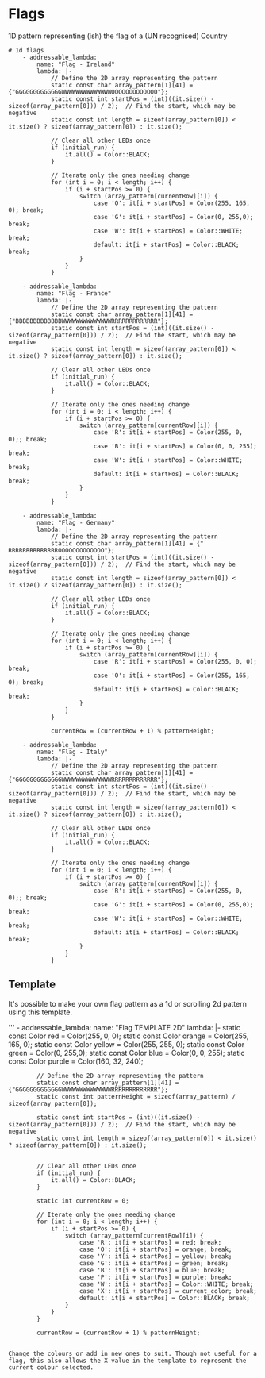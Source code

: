 # Flags

1D pattern representing (ish) the flag of a (UN recognised) Country

```
# 1d flags
    - addressable_lambda:
        name: "Flag - Ireland"
        lambda: |-
            // Define the 2D array representing the pattern
            static const char array_pattern[1][41] = {"GGGGGGGGGGGGGWWWWWWWWWWWWWWOOOOOOOOOOOOO"};
            static const int startPos = (int)((it.size() - sizeof(array_pattern[0])) / 2);  // Find the start, which may be negative
            static const int length = sizeof(array_pattern[0]) < it.size() ? sizeof(array_pattern[0]) : it.size();

            // Clear all other LEDs once
            if (initial_run) {
                it.all() = Color::BLACK;
            }

            // Iterate only the ones needing change
            for (int i = 0; i < length; i++) {
                if (i + startPos >= 0) {
                    switch (array_pattern[currentRow][i]) {
                        case 'O': it[i + startPos] = Color(255, 165, 0); break;
                        case 'G': it[i + startPos] = Color(0, 255,0); break;
                        case 'W': it[i + startPos] = Color::WHITE; break;
                        default: it[i + startPos] = Color::BLACK; break;
                    }
                }
            }

    - addressable_lambda:
        name: "Flag - France"
        lambda: |-
            // Define the 2D array representing the pattern
            static const char array_pattern[1][41] = {"BBBBBBBBBBBBBWWWWWWWWWWWWWWRRRRRRRRRRRRR"};
            static const int startPos = (int)((it.size() - sizeof(array_pattern[0])) / 2);  // Find the start, which may be negative
            static const int length = sizeof(array_pattern[0]) < it.size() ? sizeof(array_pattern[0]) : it.size();

            // Clear all other LEDs once
            if (initial_run) {
                it.all() = Color::BLACK;
            }

            // Iterate only the ones needing change
            for (int i = 0; i < length; i++) {
                if (i + startPos >= 0) {
                    switch (array_pattern[currentRow][i]) {
                        case 'R': it[i + startPos] = Color(255, 0, 0);; break;
                        case 'B': it[i + startPos] = Color(0, 0, 255); break;
                        case 'W': it[i + startPos] = Color::WHITE; break;
                        default: it[i + startPos] = Color::BLACK; break;
                    }
                }
            }

    - addressable_lambda:
        name: "Flag - Germany"
        lambda: |-
            // Define the 2D array representing the pattern
            static const char array_pattern[1][41] = {"             RRRRRRRRRRRRRROOOOOOOOOOOOO"};
            static const int startPos = (int)((it.size() - sizeof(array_pattern[0])) / 2);  // Find the start, which may be negative
            static const int length = sizeof(array_pattern[0]) < it.size() ? sizeof(array_pattern[0]) : it.size();

            // Clear all other LEDs once
            if (initial_run) {
                it.all() = Color::BLACK;
            }

            // Iterate only the ones needing change
            for (int i = 0; i < length; i++) {
                if (i + startPos >= 0) {
                    switch (array_pattern[currentRow][i]) {
                        case 'R': it[i + startPos] = Color(255, 0, 0); break;
                        case 'O': it[i + startPos] = Color(255, 165, 0); break;
                        default: it[i + startPos] = Color::BLACK; break;
                    }
                }
            }

            currentRow = (currentRow + 1) % patternHeight;

    - addressable_lambda:
        name: "Flag - Italy"
        lambda: |-
            // Define the 2D array representing the pattern
            static const char array_pattern[1][41] = {"GGGGGGGGGGGGGWWWWWWWWWWWWWWRRRRRRRRRRRRR"};
            static const int startPos = (int)((it.size() - sizeof(array_pattern[0])) / 2);  // Find the start, which may be negative
            static const int length = sizeof(array_pattern[0]) < it.size() ? sizeof(array_pattern[0]) : it.size();

            // Clear all other LEDs once
            if (initial_run) {
                it.all() = Color::BLACK;
            }

            // Iterate only the ones needing change
            for (int i = 0; i < length; i++) {
                if (i + startPos >= 0) {
                    switch (array_pattern[currentRow][i]) {
                        case 'R': it[i + startPos] = Color(255, 0, 0);; break;
                        case 'G': it[i + startPos] = Color(0, 255,0); break;
                        case 'W': it[i + startPos] = Color::WHITE; break;
                        default: it[i + startPos] = Color::BLACK; break;
                    }
                }
            }

```

## Template

It's possible to make your own flag pattern as a 1d or scrolling 2d pattern using this template.

'''
    - addressable_lambda:
        name: "Flag TEMPLATE 2D"
        lambda: |-
            static const Color red = Color(255, 0, 0);
            static const Color orange = Color(255, 165, 0);
            static const Color yellow = Color(255, 255, 0);
            static const Color green = Color(0, 255,0);
            static const Color blue = Color(0, 0, 255);
            static const Color purple = Color(160, 32, 240);

            // Define the 2D array representing the pattern
            static const char array_pattern[1][41] = {"GGGGGGGGGGGGGWWWWWWWWWWWWWWRRRRRRRRRRRRR"};
            static const int patternHeight = sizeof(array_pattern) / sizeof(array_pattern[0]);

            static const int startPos = (int)((it.size() - sizeof(array_pattern[0])) / 2);  // Find the start, which may be negative
            static const int length = sizeof(array_pattern[0]) < it.size() ? sizeof(array_pattern[0]) : it.size();


            // Clear all other LEDs once
            if (initial_run) {
                it.all() = Color::BLACK;
            }

            static int currentRow = 0;

            // Iterate only the ones needing change
            for (int i = 0; i < length; i++) {
                if (i + startPos >= 0) {
                    switch (array_pattern[currentRow][i]) {
                        case 'R': it[i + startPos] = red; break;
                        case 'O': it[i + startPos] = orange; break;
                        case 'Y': it[i + startPos] = yellow; break;
                        case 'G': it[i + startPos] = green; break;
                        case 'B': it[i + startPos] = blue; break;
                        case 'P': it[i + startPos] = purple; break;
                        case 'W': it[i + startPos] = Color::WHITE; break;
                        case 'X': it[i + startPos] = current_color; break;
                        default: it[i + startPos] = Color::BLACK; break;
                    }
                }
            }

            currentRow = (currentRow + 1) % patternHeight;
```

Change the colours or add in new ones to suit. Though not useful for a flag, this also allows the X value in the template to represent the current colour selected.
